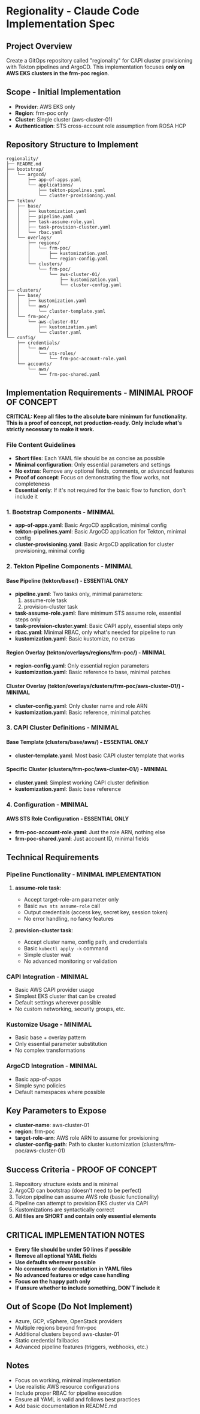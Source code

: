 # Regionality - Claude Code Implementation Spec

## Project Overview
Create a GitOps repository called "regionality" for CAPI cluster provisioning with Tekton pipelines and ArgoCD. This implementation focuses **only on AWS EKS clusters in the frm-poc region**.

## Scope - Initial Implementation
- **Provider**: AWS EKS only
- **Region**: frm-poc only  
- **Cluster**: Single cluster (aws-cluster-01)
- **Authentication**: STS cross-account role assumption from ROSA HCP

## Repository Structure to Implement

```
regionality/
├── README.md
├── bootstrap/
│   └── argocd/
│       ├── app-of-apps.yaml
│       └── applications/
│           ├── tekton-pipelines.yaml
│           └── cluster-provisioning.yaml
├── tekton/
│   ├── base/
│   │   ├── kustomization.yaml
│   │   ├── pipeline.yaml
│   │   ├── task-assume-role.yaml
│   │   ├── task-provision-cluster.yaml
│   │   └── rbac.yaml
│   └── overlays/
│       ├── regions/
│       │   └── frm-poc/
│       │       ├── kustomization.yaml
│       │       └── region-config.yaml
│       └── clusters/
│           └── frm-poc/
│               └── aws-cluster-01/
│                   ├── kustomization.yaml
│                   └── cluster-config.yaml
├── clusters/
│   ├── base/
│   │   ├── kustomization.yaml
│   │   └── aws/
│   │       └── cluster-template.yaml
│   └── frm-poc/
│       └── aws-cluster-01/
│           ├── kustomization.yaml
│           └── cluster.yaml
└── config/
    ├── credentials/
    │   └── aws/
    │       └── sts-roles/
    │           └── frm-poc-account-role.yaml
    └── accounts/
        └── aws/
            └── frm-poc-shared.yaml
```

## Implementation Requirements - MINIMAL PROOF OF CONCEPT

**CRITICAL: Keep all files to the absolute bare minimum for functionality. This is a proof of concept, not production-ready. Only include what's strictly necessary to make it work.**

### File Content Guidelines
- **Short files**: Each YAML file should be as concise as possible
- **Minimal configuration**: Only essential parameters and settings
- **No extras**: Remove any optional fields, comments, or advanced features
- **Proof of concept**: Focus on demonstrating the flow works, not completeness
- **Essential only**: If it's not required for the basic flow to function, don't include it

### 1. Bootstrap Components - MINIMAL
- **app-of-apps.yaml**: Basic ArgoCD application, minimal config
- **tekton-pipelines.yaml**: Basic ArgoCD application for Tekton, minimal config
- **cluster-provisioning.yaml**: Basic ArgoCD application for cluster provisioning, minimal config

### 2. Tekton Pipeline Components - MINIMAL

#### Base Pipeline (tekton/base/) - ESSENTIAL ONLY
- **pipeline.yaml**: Two tasks only, minimal parameters:
  1. assume-role task
  2. provision-cluster task
- **task-assume-role.yaml**: Bare minimum STS assume role, essential steps only
- **task-provision-cluster.yaml**: Basic CAPI apply, essential steps only
- **rbac.yaml**: Minimal RBAC, only what's needed for pipeline to run
- **kustomization.yaml**: Basic kustomize, no extras

#### Region Overlay (tekton/overlays/regions/frm-poc/) - MINIMAL
- **region-config.yaml**: Only essential region parameters
- **kustomization.yaml**: Basic reference to base, minimal patches

#### Cluster Overlay (tekton/overlays/clusters/frm-poc/aws-cluster-01/) - MINIMAL  
- **cluster-config.yaml**: Only cluster name and role ARN
- **kustomization.yaml**: Basic reference, minimal patches

### 3. CAPI Cluster Definitions - MINIMAL

#### Base Template (clusters/base/aws/) - ESSENTIAL ONLY
- **cluster-template.yaml**: Most basic CAPI cluster template that works

#### Specific Cluster (clusters/frm-poc/aws-cluster-01/) - MINIMAL
- **cluster.yaml**: Simplest working CAPI cluster definition
- **kustomization.yaml**: Basic base reference

### 4. Configuration - MINIMAL

#### AWS STS Role Configuration - ESSENTIAL ONLY
- **frm-poc-account-role.yaml**: Just the role ARN, nothing else
- **frm-poc-shared.yaml**: Just account ID, minimal fields

## Technical Requirements

### Pipeline Functionality - MINIMAL IMPLEMENTATION
1. **assume-role task**:
   - Accept target-role-arn parameter only
   - Basic `aws sts assume-role` call
   - Output credentials (access key, secret key, session token)
   - No error handling, no fancy features

2. **provision-cluster task**:
   - Accept cluster name, config path, and credentials
   - Basic `kubectl apply -k` command
   - Simple cluster wait
   - No advanced monitoring or validation

### CAPI Integration - MINIMAL
- Basic AWS CAPI provider usage
- Simplest EKS cluster that can be created
- Default settings wherever possible
- No custom networking, security groups, etc.

### Kustomize Usage - MINIMAL
- Basic base + overlay pattern
- Only essential parameter substitution
- No complex transformations

### ArgoCD Integration - MINIMAL
- Basic app-of-apps
- Simple sync policies
- Default namespaces where possible

## Key Parameters to Expose
- **cluster-name**: aws-cluster-01
- **region**: frm-poc  
- **target-role-arn**: AWS role ARN to assume for provisioning
- **cluster-config-path**: Path to cluster kustomization (clusters/frm-poc/aws-cluster-01)

## Success Criteria - PROOF OF CONCEPT
1. Repository structure exists and is minimal
2. ArgoCD can bootstrap (doesn't need to be perfect)
3. Tekton pipeline can assume AWS role (basic functionality)
4. Pipeline can attempt to provision EKS cluster via CAPI
5. Kustomizations are syntactically correct
6. **All files are SHORT and contain only essential elements**

## CRITICAL IMPLEMENTATION NOTES
- **Every file should be under 50 lines if possible**
- **Remove all optional YAML fields**
- **Use defaults wherever possible**
- **No comments or documentation in YAML files**
- **No advanced features or edge case handling**
- **Focus on the happy path only**
- **If unsure whether to include something, DON'T include it**

## Out of Scope (Do Not Implement)
- Azure, GCP, vSphere, OpenStack providers
- Multiple regions beyond frm-poc
- Additional clusters beyond aws-cluster-01
- Static credential fallbacks
- Advanced pipeline features (triggers, webhooks, etc.)

## Notes
- Focus on working, minimal implementation
- Use realistic AWS resource configurations
- Include proper RBAC for pipeline execution
- Ensure all YAML is valid and follows best practices
- Add basic documentation in README.md
